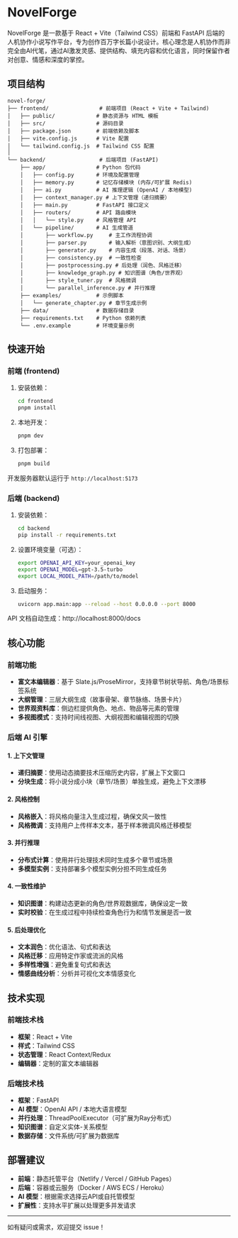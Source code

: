 # NovelForge

NovelForge 是一款基于 React + Vite（Tailwind CSS）前端和 FastAPI 后端的人机协作小说写作平台，专为创作百万字长篇小说设计。核心理念是人机协作而非完全由AI代笔，通过AI激发灵感、提供结构、填充内容和优化语言，同时保留作者对创意、情感和深度的掌控。

## 项目结构
```
novel-forge/
├── frontend/                # 前端项目 (React + Vite + Tailwind)
│   ├── public/             # 静态资源与 HTML 模板
│   ├── src/                # 源码目录
│   ├── package.json        # 前端依赖及脚本
│   ├── vite.config.js      # Vite 配置
│   └── tailwind.config.js  # Tailwind CSS 配置
│
└── backend/                 # 后端项目 (FastAPI)
    ├── app/                # Python 包代码
    │   ├── config.py       # 环境及配置管理
    │   ├── memory.py       # 记忆存储模块 (内存/可扩展 Redis)
    │   ├── ai.py           # AI 推理逻辑 (OpenAI / 本地模型)
    │   ├── context_manager.py # 上下文管理（递归摘要）
    │   ├── main.py         # FastAPI 接口定义
    │   ├── routers/        # API 路由模块
    │   │   └── style.py    # 风格管理 API
    │   └── pipeline/       # AI 生成管道
    │       ├── workflow.py     # 主工作流程协调
    │       ├── parser.py       # 输入解析（意图识别、大纲生成）
    │       ├── generator.py    # 内容生成（段落、对话、场景）
    │       ├── consistency.py  # 一致性检查
    │       ├── postprocessing.py # 后处理（润色、风格迁移）
    │       ├── knowledge_graph.py # 知识图谱（角色/世界观）
    │       ├── style_tuner.py  # 风格微调
    │       └── parallel_inference.py # 并行推理
    ├── examples/           # 示例脚本
    │   └── generate_chapter.py # 章节生成示例
    ├── data/               # 数据存储目录
    ├── requirements.txt    # Python 依赖列表
    └── .env.example        # 环境变量示例
```

## 快速开始

### 前端 (frontend)
1. 安装依赖：
   ```bash
   cd frontend
   pnpm install
   ```
2. 本地开发：
   ```bash
   pnpm dev
   ```
3. 打包部署：
   ```bash
   pnpm build
   ```

开发服务器默认运行于 `http://localhost:5173`

### 后端 (backend)
1. 安装依赖：
   ```bash
   cd backend
   pip install -r requirements.txt
   ```
2. 设置环境变量（可选）：
   ```bash
   export OPENAI_API_KEY=your_openai_key
   export OPENAI_MODEL=gpt-3.5-turbo
   export LOCAL_MODEL_PATH=/path/to/model
   ```
3. 启动服务：
   ```bash
   uvicorn app.main:app --reload --host 0.0.0.0 --port 8000
   ```

API 文档自动生成：http://localhost:8000/docs

## 核心功能

### 前端功能
- **富文本编辑器**：基于 Slate.js/ProseMirror，支持章节树状导航、角色/场景标签系统
- **大纲管理**：三层大纲生成（故事骨架、章节脉络、场景卡片）
- **世界观资料库**：侧边栏提供角色、地点、物品等元素的管理
- **多视图模式**：支持时间线视图、大纲视图和编辑视图的切换

### 后端 AI 引擎

#### 1. 上下文管理
- **递归摘要**：使用动态摘要技术压缩历史内容，扩展上下文窗口
- **分块生成**：将小说分成小块（章节/场景）单独生成，避免上下文漂移

#### 2. 风格控制
- **风格嵌入**：将风格向量注入生成过程，确保文风一致性
- **风格微调**：支持用户上传样本文本，基于样本微调风格迁移模型

#### 3. 并行推理
- **分布式计算**：使用并行处理技术同时生成多个章节或场景
- **多模型实例**：支持部署多个模型实例分担不同生成任务

#### 4. 一致性维护
- **知识图谱**：构建动态更新的角色/世界观数据库，确保设定一致
- **实时校验**：在生成过程中持续检查角色行为和情节发展是否一致

#### 5. 后处理优化
- **文本润色**：优化语法、句式和表达
- **风格迁移**：应用特定作家或流派的风格
- **多样性增强**：避免重复句式和表达
- **情感曲线分析**：分析并可视化文本情感变化

## 技术实现

### 前端技术栈
- **框架**：React + Vite
- **样式**：Tailwind CSS
- **状态管理**：React Context/Redux
- **编辑器**：定制的富文本编辑器

### 后端技术栈
- **框架**：FastAPI
- **AI 模型**：OpenAI API / 本地大语言模型
- **并行处理**：ThreadPoolExecutor（可扩展为Ray分布式）
- **知识图谱**：自定义实体-关系模型
- **数据存储**：文件系统/可扩展为数据库

## 部署建议
- **前端**：静态托管平台（Netlify / Vercel / GitHub Pages）
- **后端**：容器或云服务（Docker / AWS ECS / Heroku）
- **AI 模型**：根据需求选择云API或自托管模型
- **扩展性**：支持水平扩展以处理更多并发请求

---

如有疑问或需求，欢迎提交 issue！
